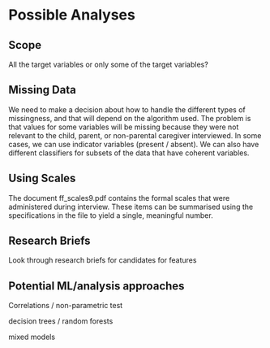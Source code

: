 # Possible Analyses

## Scope

All the target variables or only some of the target variables?

## Missing Data

We need to make a decision about how to handle the different types of missingness, and that will depend on the algorithm used. The problem is that values for some variables will be missing because they were not relevant to the child, parent, or non-parental caregiver interviewed.  In some cases, we can use indicator variables (present / absent). We can also have different classifiers for subsets of the data that have coherent variables. 

## Using Scales 

The document ff\_scales9.pdf contains the formal scales that were administered during interview. These items can be summarised using the specifications in the file to yield a single, meaningful number.

## Research Briefs

Look through research briefs for candidates for features 

## Potential ML/analysis approaches

Correlations / non-parametric test

decision trees / random forests

mixed models